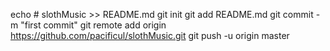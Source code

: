 echo # slothMusic >> README.md
git init
git add README.md
git commit -m "first commit"
git remote add origin https://github.com/pacificul/slothMusic.git
git push -u origin master
